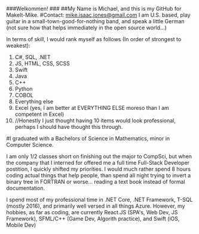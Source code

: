 
###Welkommen! ###
##My Name is Michael, and this is my GitHub for MakeIt-Mike.
#Contact: mike.isaac.jones@gmail.com
I am U.S. based, play guitar in a small-town-good-for-nothing band, and speak a little German (not sure how that helps immediately in the open source world...)

In terms of skill, I would rank myself as follows (In order of strongest to weakest):
  1. C#, SQL, .NET
  2. JS, HTML, CSS, SCSS
  3. Swift
  4. Java
  5. C++
  6. Python
  7. COBOL
  8. Everything else
  9. Excel (yes, I am better at EVERYTHING ELSE moreso than I am competent in Excel)
  10. //Honestly I just thought having 10 items would look professional, perhaps I should have thought this through. 
    
#I graduated with a Bachelors of Science in Mathematics, minor in Computer Science. 

I am only 1/2 classes short on finishing out the major to CompSci, 
but when the company that I interned for offered me a full time Full-Stack Developer postition, I quickly shifted my priorities.
I would much rather spend 8 hours coding actual things that help people, than spend all night trying to invert a binary tree in FORTRAN or worse... reading a text book instead of formal documentation.

I spend most of my professional time in .NET Core, .NET Framework, T-SQL (mostly 2016), and primarily well versed in all things Azure.
However, my hobbies, as far as coding, are currently React.JS (SPA's, Web Dev, JS Framework), SFML/C++ (Game Dev, Algorith practice), and Swift (iOS, Mobile Dev)

